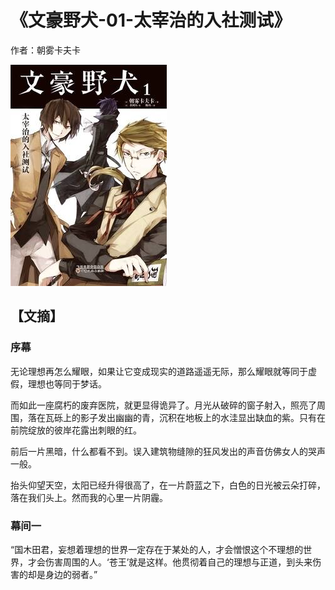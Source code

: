 # 《文豪野犬-01-太宰治的入社测试》

作者：朝雾卡夫卡

![](./src/20250627184444.jpg)
## 【文摘】
### 序幕  

无论理想再怎么耀眼，如果让它变成现实的道路遥遥无际，那么耀眼就等同于虚假，理想也等同于梦话。

而如此一座腐朽的废弃医院，就更显得诡异了。月光从破碎的窗子射入，照亮了周围，落在瓦砾上的影子发出幽幽的青，沉积在地板上的水洼显出缺血的紫。只有在前院绽放的彼岸花露出刺眼的红。

前后一片黑暗，什么都看不到。误入建筑物缝隙的狂风发出的声音仿佛女人的哭声一般。

抬头仰望天空，太阳已经升得很高了，在一片蔚蓝之下，白色的日光被云朵打碎，落在我们头上。然而我的心里一片阴霾。

### 幕间一

“国木田君，妄想着理想的世界一定存在于某处的人，才会憎恨这个不理想的世界，才会伤害周围的人。‘苍王’就是这样。他贯彻着自己的理想与正道，到头来伤害的却是身边的弱者。”
